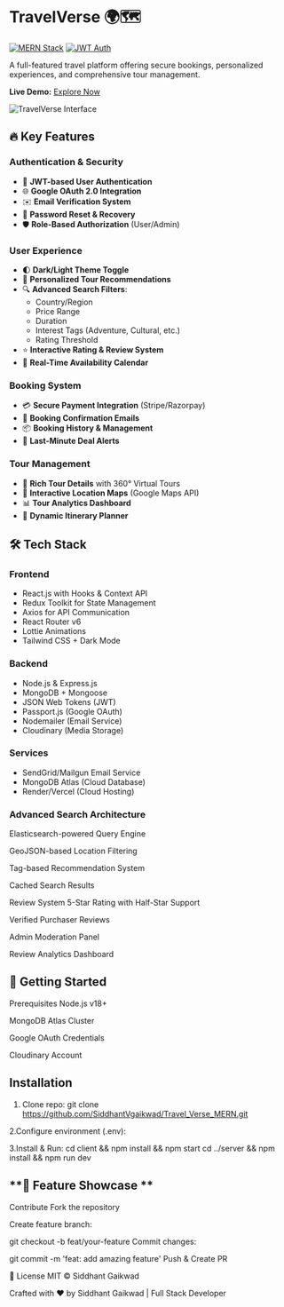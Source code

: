# TravelVerse 🌍🗺️

[![MERN Stack](https://img.shields.io/badge/Stack-MERN-brightgreen)](https://mern.dev)
[![JWT Auth](https://img.shields.io/badge/Security-JWT%20Auth-orange)](https://jwt.io)

A full-featured travel platform offering secure bookings, personalized experiences, and comprehensive tour management.

**Live Demo:** [Explore Now](#) <!-- Add your live URL here -->

![TravelVerse Interface](client/public/showcase.gif) <!-- Add your showcase GIF -->

## 🔥 Key Features

### **Authentication & Security**
- 🔐 **JWT-based User Authentication**
- 🌐 **Google OAuth 2.0 Integration**
- ✉️ **Email Verification System**
- 🔄 **Password Reset & Recovery**
- 🛡️ **Role-Based Authorization** (User/Admin)

### **User Experience**
- 🌓 **Dark/Light Theme Toggle**
- 🎯 **Personalized Tour Recommendations**
- 🔍 **Advanced Search Filters**:
  - Country/Region
  - Price Range
  - Duration
  - Interest Tags (Adventure, Cultural, etc.)
  - Rating Threshold
- ⭐ **Interactive Rating & Review System**
- 📅 **Real-Time Availability Calendar**

### **Booking System**
- 💳 **Secure Payment Integration** (Stripe/Razorpay)
- 📧 **Booking Confirmation Emails**
- 📦 **Booking History & Management**
- 🚨 **Last-Minute Deal Alerts**

### **Tour Management**
- 📸 **Rich Tour Details** with 360° Virtual Tours
- 📍 **Interactive Location Maps** (Google Maps API)
- 📊 **Tour Analytics Dashboard**
- 📝 **Dynamic Itinerary Planner**

## 🛠 Tech Stack

### **Frontend**
- React.js with Hooks & Context API
- Redux Toolkit for State Management
- Axios for API Communication
- React Router v6
- Lottie Animations
- Tailwind CSS + Dark Mode

### **Backend**
- Node.js & Express.js
- MongoDB + Mongoose
- JSON Web Tokens (JWT)
- Passport.js (Google OAuth)
- Nodemailer (Email Service)
- Cloudinary (Media Storage)

### **Services**
- SendGrid/Mailgun Email Service
- MongoDB Atlas (Cloud Database)
- Render/Vercel (Cloud Hosting)

### **Advanced Search Architecture**

Elasticsearch-powered Query Engine

GeoJSON-based Location Filtering

Tag-based Recommendation System

Cached Search Results

Review System
5-Star Rating with Half-Star Support

Verified Purchaser Reviews

Admin Moderation Panel

Review Analytics Dashboard

## **🚀 Getting Started**
Prerequisites
Node.js v18+

MongoDB Atlas Cluster

Google OAuth Credentials

Cloudinary Account

## **Installation**
1. Clone repo:
git clone https://github.com/SiddhantVgaikwad/Travel_Verse_MERN.git

2.Configure environment (.env):

3.Install & Run: cd client && npm install && npm start
cd ../server && npm install && npm run dev

## **📸 Feature Showcase **

Contribute
Fork the repository

Create feature branch:

git checkout -b feat/your-feature
Commit changes:

git commit -m 'feat: add amazing feature'
Push & Create PR

📄 License
MIT © Siddhant Gaikwad

Crafted with ❤️ by Siddhant Gaikwad | Full Stack Developer
